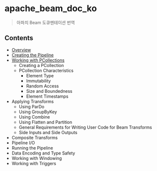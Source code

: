 # apache_beam_doc_ko
> 아파치 Beam 도큐멘테이션 번역

## Contents

- [Overview](https://github.com/sungjunyoung/apache_beam_doc_ko/tree/master/Apache%20Beam%20Programming%20Guide/Overview)
- [Creating the Pipeline](https://github.com/sungjunyoung/apache_beam_doc_ko/tree/master/1.%20Apache%20Beam%20Programming%20Guide/2.%20Creating%20the%20pipeline)
- [Working with PCollections](https://github.com/sungjunyoung/apache_beam_doc_ko/tree/master/1.%20Apache%20Beam%20Programming%20Guide/3.%20Working%20with%20PCollections)
    - Creating a PCollection
    - PCollection Characteristics
        - Element Type
        - Immutability
        - Random Access
        - Size and Boundedness
        - Element Timestamps
- Applying Transforms
    - Using ParDo
    - Using GroupByKey
    - Using Combine
    - Using Flatten and Partition
    - General Requirements for Writing User Code for Beam Transforms
    - Side Inputs and Side Outputs
- Composite Transforms
- Pipeline I/O
- Running the Pipeline
- Data Encoding and Type Safety
- Working with Windowing
- Working with Triggers
